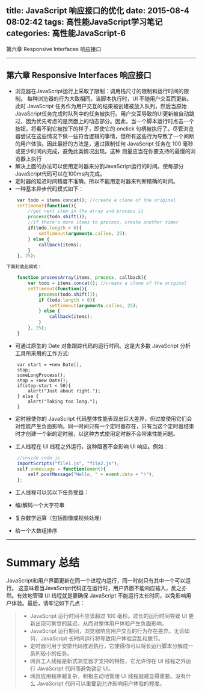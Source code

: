 title: JavaScript 响应接口的优化
date: 2015-08-4 08:02:42
tags: 高性能JavaScript学习笔记
categories: 高性能JavaScript-6
---
第六章 Responsive Interfaces 响应接口
<!--more-->
---

第六章 Responsive Interfaces 响应接口
---

- 浏览器在JavaScript运行上采取了限制：调用栈尺寸的限制和运行时间的限制。
每种浏览器的行为大致相同。当脚本执行时，UI 不随用户交互而更新。此时 JavaScript 任务作为用户交互的结果被创建被放入队列，然后当原始JavaScript任务完成时队列中的任务被执行。用户交互导致的UI更新被自动跳过，因为优先考虑的是页面上的动态部分。因此，当一个脚本运行时点击一个按钮，将看不到它被按下的样子，即使它的 onclick 句柄被执行了。尽管浏览器尝试在这些情况下做一些符合逻辑的事情，但所有这些行为导致了一个间断的用户体验。因此最好的方法是，通过限制任何 JavaScript 任务在 100 毫秒或更少时间内完成，避免此类情况出现。这种
测量应当在你要支持的最慢的浏览器上执行
- 解决上面的办法可以使用定时器来分割JavaScript运行的时间。使每部分JavaScript代码可以在100ms内完成。
- 定时器的延迟时间精度不准确，所以不能用定时器来判断精确的时间。
- 一种基本异步代码模式如下：
```js
	var todo = items.concat(); //create a clone of the original
	setTimeout(function(){
		//get next item in the array and process it
		process(todo.shift());
		//if there's more items to process, create another timer
		if(todo.length > 0){
			setTimeout(arguments.callee, 25);
		} else {
			callback(items);
		}
	}, 25);

下面封装此模式：

	function processArray(items, process, callback){
		var todo = items.concat(); //create a clone of the original
		setTimeout(function(){
			process(todo.shift());
			if (todo.length > 0){
				setTimeout(arguments.callee, 25);
			} else {
				callback(items);
			}
		}, 25);
	}
```
- 可通过原生的 Date 对象跟踪代码的运行时间。这是大多数 JavaScript 分析工具所采用的工作方式:
```
	var start = +new Date(),
	stop;
	someLongProcess();
	stop = +new Date();
	if(stop-start < 50){
		alert("Just about right.");
	} else {
		alert("Taking too long.");
	}
```
- 定时器使你的 JavaScript 代码整体性能表现出巨大差异，但过度使用它们会对性能产生负面影响。同一时间只有一个定时器存在，只有当这个定时器结束时才创建一个新的定时器，以这种方式使用定时器不会带来性能问题。

- 工人线程在 UI 线程之外运行，这种阻塞不会影响 UI 响应。例如：
```js
	//inside code.js
	importScripts("file1.js", "file2.js");
	self.onmessage = function(event){
		self.postMessage("Hello, " + event.data + "!");
	};
```
- 工人线程可以另以下任务受益：

- 编/解码一个大字符串
- 复杂数学运算（包括图像或视频处理）
- 给一个大数组排序

---
Summary 总结
===
JavaScript和用户界面更新在同一个进程内运行，同一时刻只有其中一个可以运行。 这意味着当JavaScript代码正在运行时，用户界面不能响应输入，反之亦然。有效地管理 UI 线程就是要确保 JavaScript 不能运行太长时间，以免影响用户体验。最后，请牢记如下几点：

> - JavaScript 运行时间不应该超过 100 毫秒。过长的运行时间导致 UI 更新出现可察觉的延迟，从而对整体用户体验产生负面影响。
> - JavaScript 运行期间，浏览器响应用户交互的行为存在差异。无论如何，JavaScript 长时间运行将导致用户体验混乱和脱节。
> - 定时器可用于安排代码推迟执行，它使得你可以将长运行脚本分解成一系列较小的任务。
> - 网页工人线程是新式浏览器才支持的特性，它允许你在 UI 线程之外运行 JavaScript 代码而避免锁定 UI。
> - 网页应用程序越复杂，积极主动地管理 UI 线程就越显得重要。没有什么 JavaScript 代码可以重要到允许影响用户体验的程度。
